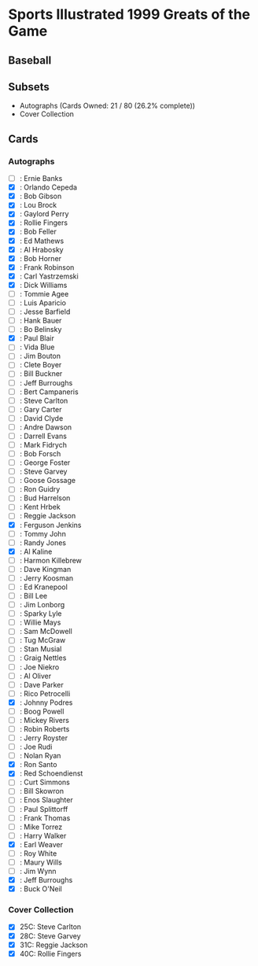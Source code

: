 # Sports Illustrated 1999 Greats of the Game
## Baseball

## Subsets

- Autographs  (Cards Owned: 21 / 80 (26.2% complete))
- Cover Collection

## Cards

### Autographs
- [ ] : Ernie Banks<br>
- [x] : Orlando Cepeda<br>
- [x] : Bob Gibson<br>
- [x] : Lou Brock<br>
- [x] : Gaylord Perry<br>
- [x] : Rollie Fingers<br>
- [x] : Bob Feller<br>
- [x] : Ed Mathews<br>
- [x] : Al Hrabosky<br>
- [x] : Bob Horner<br>
- [x] : Frank Robinson<br>
- [x] : Carl Yastrzemski<br>
- [x] : Dick Williams<br>
- [ ] : Tommie Agee<br>
- [ ] : Luis Aparicio<br>
- [ ] : Jesse Barfield<br>
- [ ] : Hank Bauer<br>
- [ ] : Bo Belinsky<br>
- [x] : Paul Blair<br>
- [ ] : Vida Blue<br>
- [ ] : Jim Bouton<br>
- [ ] : Clete Boyer<br>
- [ ] : Bill Buckner<br>
- [ ] : Jeff Burroughs<br>
- [ ] : Bert Campaneris<br>
- [ ] : Steve Carlton<br>
- [ ] : Gary Carter<br>
- [ ] : David Clyde<br>
- [ ] : Andre Dawson<br>
- [ ] : Darrell Evans<br>
- [ ] : Mark Fidrych<br>
- [ ] : Bob Forsch<br>
- [ ] : George Foster<br>
- [ ] : Steve Garvey<br>
- [ ] : Goose Gossage<br>
- [ ] : Ron Guidry<br>
- [ ] : Bud Harrelson<br>
- [ ] : Kent Hrbek<br>
- [ ] : Reggie Jackson<br>
- [x] : Ferguson Jenkins<br>
- [ ] : Tommy John<br>
- [ ] : Randy Jones<br>
- [x] : Al Kaline<br>
- [ ] : Harmon Killebrew<br>
- [ ] : Dave Kingman<br>
- [ ] : Jerry Koosman<br>
- [ ] : Ed Kranepool<br>
- [ ] : Bill Lee<br>
- [ ] : Jim Lonborg<br>
- [ ] : Sparky Lyle<br>
- [ ] : Willie Mays<br>
- [ ] : Sam McDowell<br>
- [ ] : Tug McGraw<br>
- [ ] : Stan Musial<br>
- [ ] : Graig Nettles<br>
- [ ] : Joe Niekro<br>
- [ ] : Al Oliver<br>
- [ ] : Dave Parker<br>
- [ ] : Rico Petrocelli<br>
- [x] : Johnny Podres<br>
- [ ] : Boog Powell<br>
- [ ] : Mickey Rivers<br>
- [ ] : Robin Roberts<br>
- [ ] : Jerry Royster<br>
- [ ] : Joe Rudi<br>
- [ ] : Nolan Ryan<br>
- [x] : Ron Santo<br>
- [x] : Red Schoendienst<br>
- [ ] : Curt Simmons<br>
- [ ] : Bill Skowron<br>
- [ ] : Enos Slaughter<br>
- [ ] : Paul Splittorff<br>
- [ ] : Frank Thomas<br>
- [ ] : Mike Torrez<br>
- [ ] : Harry Walker<br>
- [x] : Earl Weaver<br>
- [ ] : Roy White<br>
- [ ] : Maury Wills<br>
- [ ] : Jim Wynn<br>
- [x] : Jeff Burroughs<br>
- [x] : Buck O'Neil<br>
### Cover Collection
- [x] 25C: Steve Carlton<br>
- [x] 28C: Steve Garvey<br>
- [x] 31C: Reggie Jackson<br>
- [x] 40C: Rollie Fingers<br>
